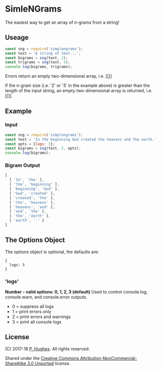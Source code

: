 # SimleNGrams

The easiest way to get an array of n-grams from a string!

## Useage
```javascript
const sng = require('simplengrams');
const text = 'A string of text...';
const bigrams = sng(text, 2);
const trigrams = sng(text, 3);
console.log(bigrams, trigrams);
```

Errors return an empty two-dimensional array, i.e. [[]]

If the n-gram size (i.e. '2' or '3' in the example above) is greater than the length of the input string, an empty two-dimensional array is returned, i.e. [[]].

## Example
### Input
```javascript
const sng = require('simplengrams');
const text = 'In the beginning God created the heavens and the earth.';
const opts = {logs: 3};
const bigrams = sng(text, 2, opts);
console.log(bigrams);
```

### Bigram Output
```javascript
[
  [ 'In', 'the' ],
  [ 'the', 'beginning' ],
  [ 'beginning', 'God' ],
  [ 'God', 'created' ],
  [ 'created', 'the' ],
  [ 'the', 'heavens' ],
  [ 'heavens', 'and' ],
  [ 'and', 'the' ],
  [ 'the', 'earth' ],
  [ 'earth', '.' ]
]
```

## The Options Object
The options object is optional, the defaults are:
```
{
  logs: 3
}
```

### 'logs'
**Number - valid options: 0, 1, 2, 3 (default)**
Used to control console.log, console.warn, and console.error outputs.
* 0 = suppress all logs
* 1 = print errors only
* 2 = print errors and warnings
* 3 = print all console logs

## License
(C) 2017-18 [P. Hughes](https://www.phugh.es). All rights reserved.

Shared under the [Creative Commons Attribution-NonCommercial-ShareAlike 3.0 Unported](http://creativecommons.org/licenses/by-nc-sa/3.0/) license.